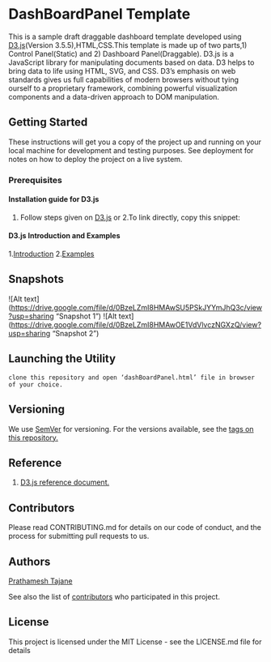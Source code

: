 # DashBoardPanel Template
 
This is a sample draft draggable dashboard template developed using [D3.js](https://d3js.org/)(Version 3.5.5),HTML,CSS.This template is made up of two parts,1) Control Panel(Static) and 2) Dashboard Panel(Draggable).
D3.js is a JavaScript library for manipulating documents based on data. D3 helps to bring data to life using HTML, SVG, and CSS. D3’s emphasis on web standards gives us full capabilities of modern browsers without tying ourself to a proprietary framework, combining powerful visualization components and a data-driven approach to DOM manipulation.

## Getting Started

These instructions will get you a copy of the project up and running on your local machine for development and testing purposes. See deployment for notes on how to deploy the project on a live system.

### Prerequisites

#### Installation guide for D3.js
1. Follow steps given on [D3.js](https://d3js.org/)
or
2.To link directly, copy this snippet:
<script src="//cdnjs.cloudflare.com/ajax/libs/d3/3.5.5/d3.min.js"></script>


#### D3.js Introduction and Examples
1.[Introduction](https://d3js.org/#introduction)
2.[Examples](https://github.com/d3/d3/wiki/Tutorials)

## Snapshots
![Alt text](https://drive.google.com/file/d/0BzeLZmI8HMAwSU5PSkJYYmJhQ3c/view?usp=sharing “Snapshot 1”)
![Alt text](https://drive.google.com/file/d/0BzeLZmI8HMAwOE1VdVlvczNGXzQ/view?usp=sharing “Snapshot 2”)

## Launching the Utility
```
clone this repository and open ‘dashBoardPanel.html’ file in browser of your choice.
```

## Versioning
We use [SemVer](https://semver.org/) for versioning. For the versions available, see the [tags on this repository.](https://github.com/prathameshtajane/DashBoardPanel/releases)


## Reference
1. [D3.js reference document.](https://github.com/d3/d3/wiki)

## Contributors
Please read CONTRIBUTING.md for details on our code of conduct, and the process for submitting pull requests to us.

## Authors
<a href=“linkedin.com/in/prathamesh-tajane”>Prathamesh Tajane </a>

See also the list of [contributors](https://github.com/prathameshtajane/DashBoardPanel/graphs/contributors) who participated in this project.

## License
This project is licensed under the MIT License - see the LICENSE.md file for details
